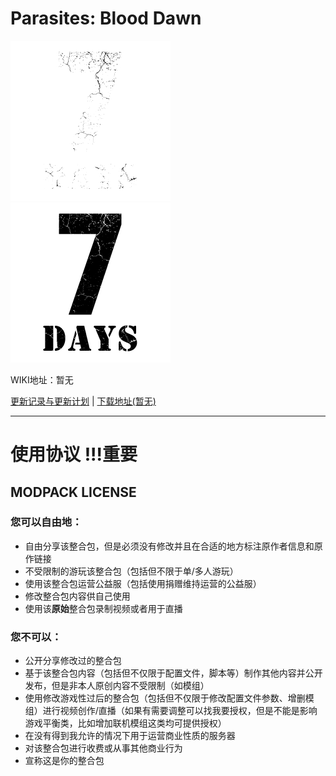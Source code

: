 # Parasites: Blood Dawn
![](Documents/icon_white.png)![](Documents/icon.png)

WIKI地址：暂无

[更新记录与更新计划](Changelog.md) | [下载地址(暂无)](暂无)

---

# 使用协议 !!!重要

## MODPACK LICENSE

### 您可以自由地：

- 自由分享该整合包，但是必须没有修改并且在合适的地方标注原作者信息和原作链接
- 不受限制的游玩该整合包（包括但不限于单/多人游玩）
- 使用该整合包运营公益服（包括使用捐赠维持运营的公益服）
- 修改整合包内容供自己使用
- 使用该**原始**整合包录制视频或者用于直播

### 您不可以：

- 公开分享修改过的整合包
- 基于该整合包内容（包括但不仅限于配置文件，脚本等）制作其他内容并公开发布，但是非本人原创内容不受限制（如模组）
- 使用修改游戏性过后的整合包（包括但不仅限于修改配置文件参数、增删模组）进行视频创作/直播（如果有需要调整可以找我要授权，但是不能是影响游戏平衡类，比如增加联机模组这类均可提供授权）
- 在没有得到我允许的情况下用于运营商业性质的服务器
- 对该整合包进行收费或从事其他商业行为
- 宣称这是你的整合包
